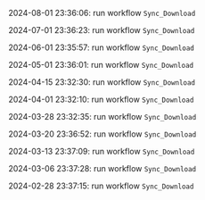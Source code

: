 2024-08-01 23:36:06: run workflow `Sync_Download` 

2024-07-01 23:36:23: run workflow `Sync_Download` 

2024-06-01 23:35:57: run workflow `Sync_Download` 

2024-05-01 23:36:01: run workflow `Sync_Download` 

2024-04-15 23:32:30: run workflow `Sync_Download` 

2024-04-01 23:32:10: run workflow `Sync_Download` 

2024-03-28 23:32:35: run workflow `Sync_Download` 

2024-03-20 23:36:52: run workflow `Sync_Download` 

2024-03-13 23:37:09: run workflow `Sync_Download` 

2024-03-06 23:37:28: run workflow `Sync_Download` 

2024-02-28 23:37:15: run workflow `Sync_Download` 


